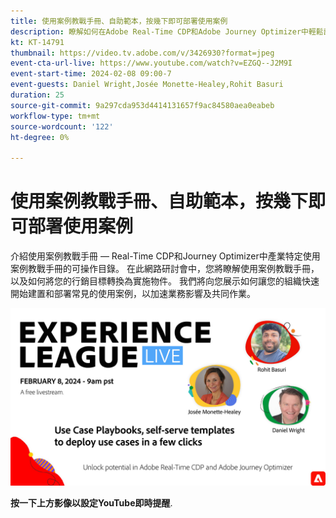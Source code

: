 ```yaml
---
title: 使用案例教戰手冊、自助範本，按幾下即可部署使用案例
description: 瞭解如何在Adobe Real-Time CDP和Adobe Journey Optimizer中輕鬆部署使用案例教戰手冊，並解鎖潛力。
kt: KT-14791
thumbnail: https://video.tv.adobe.com/v/3426930?format=jpeg
event-cta-url-live: https://www.youtube.com/watch?v=EZGQ--J2M9I
event-start-time: 2024-02-08 09:00-7
event-guests: Daniel Wright,Josée Monette-Healey,Rohit Basuri
duration: 25
source-git-commit: 9a297cda953d4414131657f9ac84580aea0eabeb
workflow-type: tm+mt
source-wordcount: '122'
ht-degree: 0%

---
```


# 使用案例教戰手冊、自助範本，按幾下即可部署使用案例

介紹使用案例教戰手冊 — Real-Time CDP和Journey Optimizer中產業特定使用案例教戰手冊的可操作目錄。 在此網路研討會中，您將瞭解使用案例教戰手冊，以及如何將您的行銷目標轉換為實施物件。 我們將向您展示如何讓您的組織快速開始建置和部署常見的使用案例，以加速業務影響及共同作業。

[![ExL LIVE 2024年2月08日](assets/WebBanner-Feb08-2024.jpg)](https://www.youtube.com/watch?v=EZGQ--J2M9I)

**按一下上方影像以設定YouTube即時提醒**.

